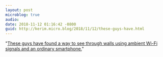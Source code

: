 ```yaml
---
layout: post
microblog: true
audio: 
date: 2018-11-12 01:16:42 -0800
guid: http://kerim.micro.blog/2018/11/12/these-guys-have.html
---
```

"[These guys have found a way to see through walls using ambient Wi-Fi signals and an ordinary smartphone.](https://www.technologyreview.com/s/612375/using-wi-fi-to-see-behind-closed-doors-is-easier-than-anyone-thought/)"
